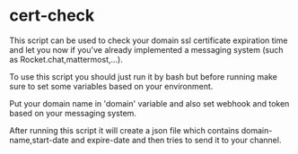 # cert-check

This script can be used to check your domain ssl certificate expiration time and let you now if you've already implemented a messaging system (such as Rocket.chat,mattermost,...).

To use this script you should just run it by bash but before running make sure to set some variables based on your environment.

Put your domain name in 'domain' variable and also set webhook and token based on your messaging system.

After running this script it will create a json file which contains domain-name,start-date and expire-date and then tries to send it to your channel.
